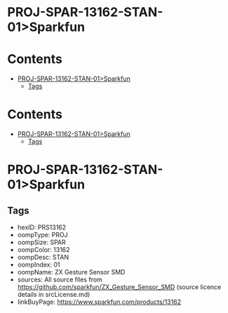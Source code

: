 
PROJ-SPAR-13162-STAN-01>Sparkfun
================================

Contents
========

* [PROJ-SPAR-13162-STAN-01>Sparkfun](#proj-spar-13162-stan-01sparkfun)
	* [Tags](#tags)

Contents
========

* [PROJ-SPAR-13162-STAN-01>Sparkfun](#proj-spar-13162-stan-01sparkfun)
	* [Tags](#tags)

# PROJ-SPAR-13162-STAN-01>Sparkfun

## Tags

- hexID: PRS13162
- oompType: PROJ
- oompSize: SPAR
- oompColor: 13162
- oompDesc: STAN
- oompIndex: 01
- oompName: ZX Gesture Sensor SMD
- sources: All source files from https://github.com/sparkfun/ZX_Gesture_Sensor_SMD (source licence details in srcLicense.md)
- linkBuyPage: https://www.sparkfun.com/products/13162
